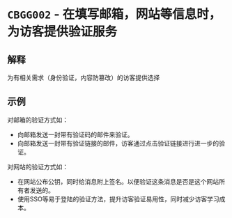 # `CBGG002` - 在填写邮箱，网站等信息时，为访客提供验证服务

## 解释

为有相关需求（身份验证，内容防篡改）的访客提供选择

## 示例

对邮箱的验证方式如：

- 向邮箱发送一封带有验证码的邮件来验证。
- 向邮箱发送一封带有验证链接的邮件，访客通过点击验证链接进行进一步的验证。

对网站的验证方式如：

- 在网站公布公钥，同时给消息附上签名。以便验证这条消息是否是这个网站所有者发送的。
- 使用SSO等易于登陆的验证方法，提升访客验证易用性，同时减少访客学习成本。
